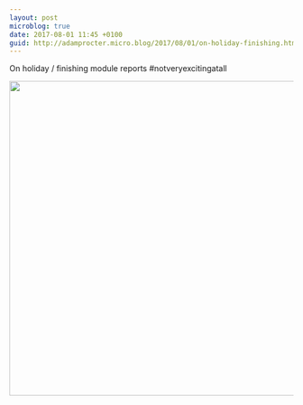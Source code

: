 ```yaml
---
layout: post
microblog: true
date: 2017-08-01 11:45 +0100
guid: http://adamprocter.micro.blog/2017/08/01/on-holiday-finishing.html
---
```

On holiday / finishing module reports #notveryexcitingatall

<img src="http://discursive.adamprocter.co.uk/uploads/2017/4bc7068c8b.jpg" width="600" height="558" />
